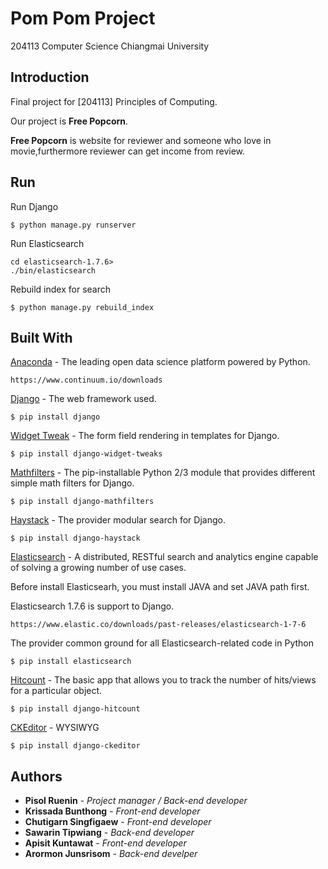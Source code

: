 # Pom Pom Project

204113 Computer Science Chiangmai University

## Introduction

Final project for [204113] Principles of Computing.

Our project is **Free Popcorn**.

**Free Popcorn** is website for reviewer and someone who love in movie,furthermore reviewer can get income from review.

## Run

Run Django
```
$ python manage.py runserver
```
Run Elasticsearch
```
cd elasticsearch-1.7.6>
./bin/elasticsearch
```
Rebuild index for search
```
$ python manage.py rebuild_index
```

## Built With
[Anaconda](https://www.continuum.io/) - The leading open data science platform powered by Python.
```
https://www.continuum.io/downloads
```
[Django](https://www.djangoproject.com/) - The web framework used.
```
$ pip install django
```
[Widget Tweak](https://github.com/kmike/django-widget-tweaks) - The form field rendering in templates for Django.
```
$ pip install django-widget-tweaks
```
[Mathfilters](https://github.com/dbrgn/django-mathfilters) - The pip-installable Python 2/3 module that provides different simple math filters for Django.
```
$ pip install django-mathfilters
```
[Haystack](http://haystacksearch.org/) - The provider modular search for Django.
```
$ pip install django-haystack
```
[Elasticsearch](https://www.elastic.co) - A distributed, RESTful search and analytics engine capable of solving a growing number of use cases.

Before install Elasticsearh, you must install JAVA and set JAVA path first.

Elasticsearch 1.7.6 is support to Django.
```
https://www.elastic.co/downloads/past-releases/elasticsearch-1-7-6
```
The provider common ground for all Elasticsearch-related code in Python
```
$ pip install elasticsearch
```
[Hitcount](https://github.com/thornomad/django-hitcount) - The basic app that allows you to track the number of hits/views for a particular object.
```
$ pip install django-hitcount
```
[CKEditor](https://github.com/django-ckeditor/django-ckeditor) - WYSIWYG
```
$ pip install django-ckeditor
```
## Authors
* **Pisol Ruenin** - *Project manager / Back-end developer*
* **Krissada Bunthong** - *Front-end developer*
* **Chutigarn Singfigaew** - *Front-end developer*
* **Sawarin Tipwiang** - *Back-end developer*
* **Apisit Kuntawat** - *Front-end developer*
* **Arormon Junsrisom** - *Back-end develper*